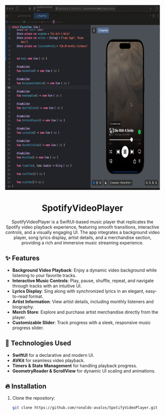 
<div align="center">
  <img height="600" src="assests/Screen-Recording.gif" alt="ss">
  <h1><b>SpotifyVideoPlayer</b></h1>
  <p>SpotifyVideoPlayer is a SwiftUI-based music player that replicates the Spotify video playback experience, featuring smooth transitions, interactive controls, and a visually engaging UI. The app integrates a background video player, song lyrics display, artist details, and a merchandise section, providing a rich and immersive music streaming experience.<br>
</div>

## ✨ Features
- **Background Video Playback**: Enjoy a dynamic video background while listening to your favorite tracks.
- **Interactive Music Controls**: Play, pause, shuffle, repeat, and navigate through tracks with an intuitive UI.
- **Lyrics Display**: Sing along with synchronized lyrics in an elegant, easy-to-read format.
- **Artist Information**: View artist details, including monthly listeners and biography.
- **Merch Store**: Explore and purchase artist merchandise directly from the player.
- **Customizable Slider**: Track progress with a sleek, responsive music progress slider.
  
## 🚀 Technologies Used
- **SwiftUI** for a declarative and modern UI.
- **AVKit** for seamless video playback.
- **Timers & State Management** for handling playback progress.
- **GeometryReader & ScrollView** for dynamic UI scaling and animations.

## 🔥 Installation
1. Clone the repository:
   ```sh
   git clone https://github.com/ronaldo-avalos/SpotifyVideoPlayer.git
